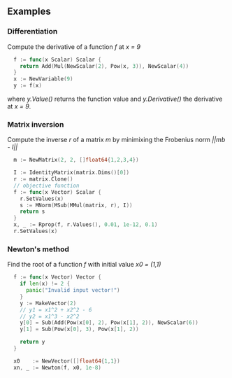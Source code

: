 ## Examples

### Differentiation

Compute the derivative of a function *f* at *x = 9*

```go
  f := func(x Scalar) Scalar {
    return Add(Mul(NewScalar(2), Pow(x, 3)), NewScalar(4))
  }
  x := NewVariable(9)
  y := f(x)
```
where *y.Value()* returns the function value and *y.Derivative()* the derivative at *x = 9*.

### Matrix inversion

Compute the inverse *r* of a matrix *m* by minimixing the Frobenius norm *||mb - I||*
```go
  m := NewMatrix(2, 2, []float64{1,2,3,4})

  I := IdentityMatrix(matrix.Dims()[0])
  r := matrix.Clone()
  // objective function
  f := func(x Vector) Scalar {
    r.SetValues(x)
    s := MNorm(MSub(MMul(matrix, r), I))
    return s
  }
  x, _ := Rprop(f, r.Values(), 0.01, 1e-12, 0.1)
  r.SetValues(x)
```

### Newton's method

Find the root of a function *f* with initial value *x0 = (1,1)*

```go
  f := func(x Vector) Vector {
    if len(x) != 2 {
      panic("Invalid input vector!")
    }
    y := MakeVector(2)
    // y1 = x1^2 + x2^2 - 6
    // y2 = x1^3 - x2^2
    y[0] = Sub(Add(Pow(x[0], 2), Pow(x[1], 2)), NewScalar(6))
    y[1] = Sub(Pow(x[0], 3), Pow(x[1], 2))

    return y
  }

  x0    := NewVector([]float64{1,1})
  xn, _ := Newton(f, x0, 1e-8)
```
